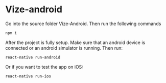 # Vize-android
Go into the source folder Vize-Android. Then run the following commands
```
npm i
```
After the project is fully setup.
Make sure that an android device is connected or an android simulator is running. Then run:
```
react-native run-android
```
Or if you want to test the app on iOS:
```
react-native run-ios
```

